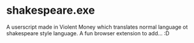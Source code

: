 # shakespeare.exe
A userscript made in Violent Money which translates normal language ot shakespeare style language. A fun browser extension to add... :D
